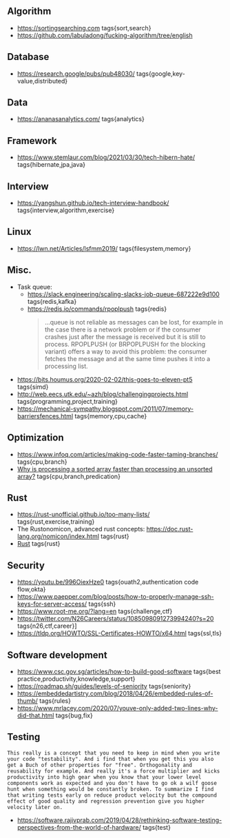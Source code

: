 ## Algorithm
* https://sortingsearching.com tags{sort,search}
* https://github.com/labuladong/fucking-algorithm/tree/english

## Database
* https://research.google/pubs/pub48030/ tags{google,key-value,distributed}

## Data
* https://ananasanalytics.com/ tags{analytics}

## Framework
* https://www.stemlaur.com/blog/2021/03/30/tech-hibern-hate/ tags{hibernate,jpa,java}

## Interview 
* https://yangshun.github.io/tech-interview-handbook/ tags{interview,algorithm,exercise}

## Linux
* https://lwn.net/Articles/lsfmm2019/ tags{filesystem,memory}

## Misc.
* Task queue:
  * https://slack.engineering/scaling-slacks-job-queue-687222e9d100 tags{redis,kafka}
  * https://redis.io/commands/rpoplpush tags{redis}
    > ...queue is not reliable as messages can be lost, for example in the case there is a network problem or if the consumer crashes just after the message is received but it is still to process.
RPOPLPUSH (or BRPOPLPUSH for the blocking variant) offers a way to avoid this problem: the consumer fetches the message and at the same time pushes it into a processing list. 
* https://bits.houmus.org/2020-02-02/this-goes-to-eleven-pt5 tags{simd}
* http://web.eecs.utk.edu/~azh/blog/challengingprojects.html tags{programming,project,training}
* https://mechanical-sympathy.blogspot.com/2011/07/memory-barriersfences.html tags{memory,cpu,cache}

## Optimization
* https://www.infoq.com/articles/making-code-faster-taming-branches/ tags{cpu,branch}
* [Why is processing a sorted array faster than processing an unsorted array?](https://stackoverflow.com/questions/11227809/why-is-processing-a-sorted-array-faster-than-processing-an-unsorted-array) tags{cpu,branch,predication}

## Rust
* https://rust-unofficial.github.io/too-many-lists/ tags{rust,exercise,training}
* The Rustonomicon, advanced rust concepts: https://doc.rust-lang.org/nomicon/index.html tags{rust}
* [Rust](https://github.com/azeq/notes/blob/master/rust.md) tags{rust}

## Security
* https://youtu.be/996OiexHze0 tags{ouath2,authentication code flow,okta}
* https://www.paepper.com/blog/posts/how-to-properly-manage-ssh-keys-for-server-access/ tags{ssh}
* https://www.root-me.org/?lang=en tags{challenge,ctf}
* https://twitter.com/N26Careers/status/1085098091273994240?s=20 tags{n26,ctf,career}]
* https://tldp.org/HOWTO/SSL-Certificates-HOWTO/x64.html tags{ssl,tls}

## Software development
* https://www.csc.gov.sg/articles/how-to-build-good-software tags{best practice,productivity,knowledge,support}
* https://roadmap.sh/guides/levels-of-seniority tags{seniority}
* https://embeddedartistry.com/blog/2018/04/26/embedded-rules-of-thumb/ tags{rules}
* https://www.mrlacey.com/2020/07/youve-only-added-two-lines-why-did-that.html tags{bug,fix}

## Testing
```
This really is a concept that you need to keep in mind when you write your code "testability". And i find that when you get this you also get a Buch of other properties for "free". Orthogonality and reusability for example. And really it's a force multiplier and kicks productivity into high gear when you know that your lower level components work as expected and you don't have to go ok a wilf goose hunt when something would be constantly broken. To summarize I find that writing tests early on reduce product velocity but the compound effect of good quality and regression prevention give you higher velocity later on.
```
* https://software.rajivprab.com/2019/04/28/rethinking-software-testing-perspectives-from-the-world-of-hardware/ tags{test}

